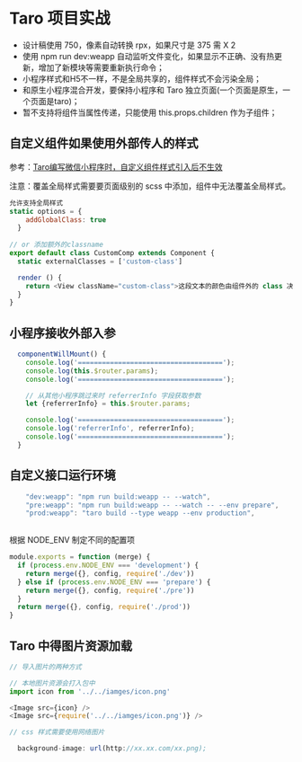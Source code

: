 # Taro 项目实战

* 设计稿使用 750，像素自动转换 rpx，如果尺寸是 375 需 X 2
* 使用 npm run dev:weapp 自动监听文件变化，如果显示不正确、没有热更新，增加了新模块等需要重新执行命令；
* 小程序样式和H5不一样，不是全局共享的，组件样式不会污染全局；
* 和原生小程序混合开发，要保持小程序和 Taro 独立页面(一个页面是原生，一个页面是taro)；
* 暂不支持将组件当属性传递，只能使用 this.props.children 作为子组件；


## 自定义组件如果使用外部传人的样式


参考：[Taro编写微信小程序时，自定义组件样式引入后不生效](https://segmentfault.com/a/1190000020365328) 

注意：覆盖全局样式需要要页面级别的 scss 中添加，组件中无法覆盖全局样式。

```js
允许支持全局样式
static options = {
    addGlobalClass: true
  }
  
// or 添加额外的classname
export default class CustomComp extends Component {
  static externalClasses = ['custom-class']

  render () {
    return <View className="custom-class">这段文本的颜色由组件外的 class 决定</View>
  }
}  
```

## 小程序接收外部入参

```js
  componentWillMount() {
    console.log('====================================');
    console.log(this.$router.params);
    console.log('====================================');

    // 从其他小程序跳过来时 referrerInfo 字段获取参数
    let {referrerInfo} = this.$router.params;

    console.log('====================================');
    console.log('referrerInfo', referrerInfo);
    console.log('====================================');
  }
```

## 自定义接口运行环境

```js
    "dev:weapp": "npm run build:weapp -- --watch",
    "pre:weapp": "npm run build:weapp -- --watch -- --env prepare",
    "prod:weapp": "taro build --type weapp --env production",
   
```

根据 NODE_ENV 制定不同的配置项

```js
module.exports = function (merge) {
  if (process.env.NODE_ENV === 'development') {
    return merge({}, config, require('./dev'))
  } else if (process.env.NODE_ENV === 'prepare') {
    return merge({}, config, require('./pre'))
  }
  return merge({}, config, require('./prod'))
}
```

## Taro 中得图片资源加载

```js
// 导入图片的两种方式

// 本地图片资源会打入包中
import icon from '../../iamges/icon.png'

<Image src={icon} />
<Image src={require('../../iamges/icon.png')} />

// css 样式需要使用网络图片

  background-image: url(http://xx.xx.com/xx.png);

```
